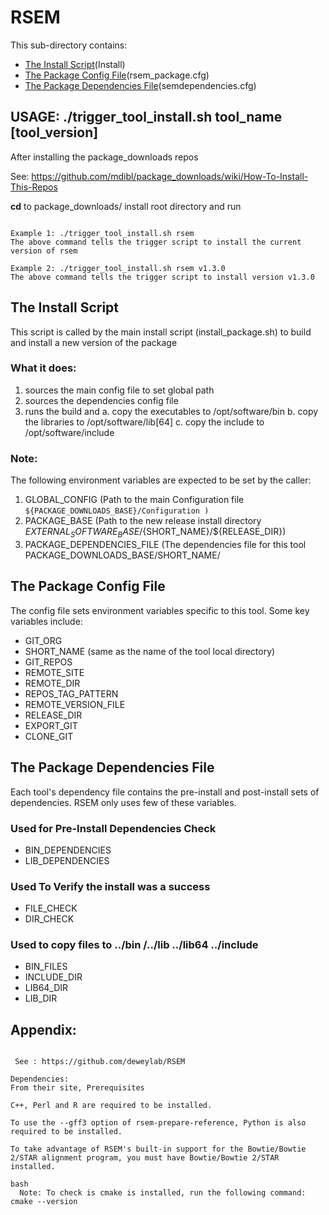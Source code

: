 # RSEM
 
This sub-directory contains:
 - [The Install Script](#the-install-script)(Install)
 - [The Package Config File](#the-package-config-file)(rsem_package.cfg)
 - [The Package Dependencies File](#the-package-dependencies-file)(semdependencies.cfg)

## USAGE: ./trigger_tool_install.sh tool_name [tool_version]

After installing the package_downloads repos 

See: https://github.com/mdibl/package_downloads/wiki/How-To-Install-This-Repos

**cd**  to package_downloads/ install root directory and run 
```

Example 1: ./trigger_tool_install.sh rsem
The above command tells the trigger script to install the current version of rsem

Example 2: ./trigger_tool_install.sh rsem v1.3.0
The above command tells the trigger script to install version v1.3.0
```

## The Install Script
 This script is called by the main install script 
(install_package.sh)  to build and install  a new version of the package 

### What it does:
  1) sources the main config file to set global path
  2) sources the dependencies config file
  3) runs the build and 
     a. copy  the executables to /opt/software/bin
     b. copy  the libraries to /opt/software/lib[64]
     c. copy  the include to /opt/software/include
 

### Note:
The following environment variables are expected to be set by the caller:

 1) GLOBAL_CONFIG  (Path to the main Configuration file
    ``` ${PACKAGE_DOWNLOADS_BASE}/Configuration ) ```
 2) PACKAGE_BASE   (Path to the new release install directory  ${EXTERNAL_SOFTWARE_BASE}/${SHORT_NAME}/${RELEASE_DIR})
 3) PACKAGE_DEPENDENCIES_FILE (The dependencies file for this tool  PACKAGE_DOWNLOADS_BASE/SHORT_NAME/


## The Package Config File 
The config file sets environment variables specific to this tool.
Some key variables include:

  - GIT_ORG
  - SHORT_NAME  (same as the name of the tool local directory)
  - GIT_REPOS
  - REMOTE_SITE
  - REMOTE_DIR
  - REPOS_TAG_PATTERN
  - REMOTE_VERSION_FILE
  - RELEASE_DIR
  - EXPORT_GIT
  - CLONE_GIT
  
## The Package Dependencies File
Each tool's dependency file contains the pre-install and post-install sets of dependencies.
RSEM only uses few of these variables.

### Used for Pre-Install Dependencies Check
  - BIN_DEPENDENCIES
  - LIB_DEPENDENCIES

### Used To Verify the install was a success
  - FILE_CHECK
  - DIR_CHECK

### Used to copy files to ../bin /../lib ../lib64 ../include 
  - BIN_FILES
  - INCLUDE_DIR
  - LIB64_DIR
  - LIB_DIR

## Appendix:
```

 See : https://github.com/deweylab/RSEM 
 
Dependencies:
From their site, Prerequisites

C++, Perl and R are required to be installed.

To use the --gff3 option of rsem-prepare-reference, Python is also required to be installed.

To take advantage of RSEM's built-in support for the Bowtie/Bowtie 2/STAR alignment program, you must have Bowtie/Bowtie 2/STAR installed.

bash
  Note: To check is cmake is installed, run the following command: cmake --version

```
